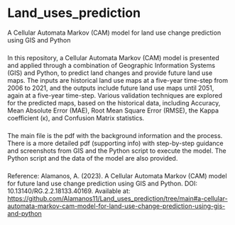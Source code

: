 # Land_uses_prediction
A Cellular Automata Markov (CAM) model for land use change prediction using GIS and Python
###
In this repository, a Cellular Automata Markov (CAM) model is presented and applied through a combination of Geographic Information Systems (GIS) and Python, 
to predict land changes and provide future land use maps.
The inputs are historical land use maps at a five-year time-step from 2006 to 2021, and the outputs include future land use maps until 2051, again at a five-year time-step.
Various validation techniques are explored for the predicted maps, based on the historical data, including Accuracy, Mean Absolute Error (MAE), Root Mean Square Error (RMSE), 
the Kappa coefficient (κ), and Confusion Matrix statistics. 
###
The main file is the pdf with the background information and the process. 
There is a more detailed pdf (supporting info) with step-by-step guidance and screenshots from GIS and the Python script to execute the model.
The Python script and the data of the model are also provided.
###
Reference:
Alamanos, A. (2023). A Cellular Automata Markov (CAM) model for future land use change prediction using GIS and Python. DOI: 10.13140/RG.2.2.18133.40169. Available at: https://github.com/Alamanos11/Land_uses_prediction/tree/main#a-cellular-automata-markov-cam-model-for-land-use-change-prediction-using-gis-and-python
